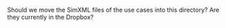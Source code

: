 Should we move the SimXML files of the use cases into this directory?
Are they currently in the Dropbox?
